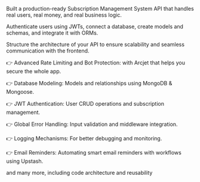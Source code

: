 Built a production-ready Subscription Management System API that handles real users, real money, and real business logic.

Authenticate users using JWTs, connect a database, create models and schemas, and integrate it with ORMs. 

Structure the architecture of your API to ensure scalability and seamless communication with the frontend.

👉 Advanced Rate Limiting and Bot Protection: with Arcjet that helps you secure the whole app.

👉 Database Modeling: Models and relationships using MongoDB & Mongoose.

👉 JWT Authentication: User CRUD operations and subscription management.

👉 Global Error Handling: Input validation and middleware integration.

👉 Logging Mechanisms: For better debugging and monitoring.

👉 Email Reminders: Automating smart email reminders with workflows using Upstash.

and many more, including code architecture and reusability
